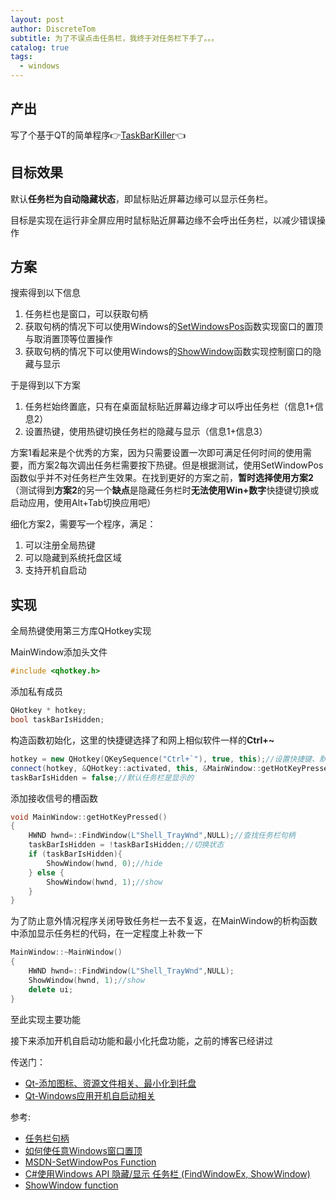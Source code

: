 ```yaml
---
layout: post
author: DiscreteTom
subtitle: 为了不误点击任务栏，我终于对任务栏下手了。。。
catalog: true
tags:
  - windows
---
```


## 产出

写了个基于QT的简单程序👉[TaskBarKiller](https://github.com/DiscreteTom/TaskBarKiller)👈

## 目标效果

默认**任务栏为自动隐藏状态**，即鼠标贴近屏幕边缘可以显示任务栏。

目标是实现在运行非全屏应用时鼠标贴近屏幕边缘不会呼出任务栏，以减少错误操作

## 方案

搜索得到以下信息
1. 任务栏也是窗口，可以获取句柄
2. 获取句柄的情况下可以使用Windows的[SetWindowsPos](https://msdn.microsoft.com/en-us/library/windows/desktop/ms633545)函数实现窗口的置顶与取消置顶等位置操作
3. 获取句柄的情况下可以使用Windows的[ShowWindow](https://msdn.microsoft.com/en-us/library/windows/desktop/ms633548)函数实现控制窗口的隐藏与显示

于是得到以下方案
1. 任务栏始终置底，只有在桌面鼠标贴近屏幕边缘才可以呼出任务栏（信息1+信息2）
2. 设置热键，使用热键切换任务栏的隐藏与显示（信息1+信息3）

方案1看起来是个优秀的方案，因为只需要设置一次即可满足任何时间的使用需要，而方案2每次调出任务栏需要按下热键。但是根据测试，使用SetWindowPos函数似乎并不对任务栏产生效果。在找到更好的方案之前，**暂时选择使用方案2**（测试得到**方案2**的另一个**缺点**是隐藏任务栏时**无法使用Win+数字**快捷键切换或启动应用，使用Alt+Tab切换应用吧）

细化方案2，需要写一个程序，满足：
1. 可以注册全局热键
2. 可以隐藏到系统托盘区域
3. 支持开机自启动

## 实现

全局热键使用第三方库QHotkey实现

MainWindow添加头文件

```c++
#include <qhotkey.h>
```

添加私有成员

```c++
QHotkey * hotkey;
bool taskBarIsHidden;
```

构造函数初始化，这里的快捷键选择了和网上相似软件一样的**Ctrl+~**

```c++
hotkey = new QHotkey(QKeySequence("Ctrl+`"), true, this);//设置快捷键、默认启动
connect(hotkey, &QHotkey::activated, this, &MainWindow::getHotKeyPressed);//连接快捷键能够触发的功能
taskBarIsHidden = false;//默认任务栏是显示的
```

添加接收信号的槽函数

```c++
void MainWindow::getHotKeyPressed()
{
	HWND hwnd=::FindWindow(L"Shell_TrayWnd",NULL);//查找任务栏句柄
	taskBarIsHidden = !taskBarIsHidden;//切换状态
	if (taskBarIsHidden){
		ShowWindow(hwnd, 0);//hide
	} else {
		ShowWindow(hwnd, 1);//show
	}
}
```

为了防止意外情况程序关闭导致任务栏一去不复返，在MainWindow的析构函数中添加显示任务栏的代码，在一定程度上补救一下

```c++
MainWindow::~MainWindow()
{
	HWND hwnd=::FindWindow(L"Shell_TrayWnd",NULL);
	ShowWindow(hwnd, 1);//show
	delete ui;
}
```

至此实现主要功能

接下来添加开机自启动功能和最小化托盘功能，之前的博客已经讲过

传送门：
- [Qt-添加图标、资源文件相关、最小化到托盘](/2018/03/04/Qt添加图标-资源文件相关-最小化到托盘/)
- [Qt-Windows应用开机自启动相关](/2018/04/09/Qt-Windows应用开机自启动相关/)

参考:
- [任务栏句柄](https://blog.csdn.net/wangjieest/article/details/6943241)
- [如何使任意Windows窗口置顶](http://www.cnblogs.com/Ricky81317/archive/2009/01/16/1376745.html)
- [MSDN-SetWindowPos Function](https://msdn.microsoft.com/en-us/library/windows/desktop/ms633545)
- [C#使用Windows API 隐藏/显示 任务栏 (FindWindowEx, ShowWindow)](http://m.www.cnblogs.com/sjcatsoft/archive/2009/03/13/1410639.html)
- [ShowWindow function](https://msdn.microsoft.com/en-us/library/windows/desktop/ms633548)